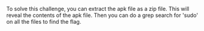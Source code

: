 To solve this challenge, you can extract the apk file as a zip file. This will reveal the contents of the apk file. Then you can do a grep search for 'sudo' on all the files to find the flag.
